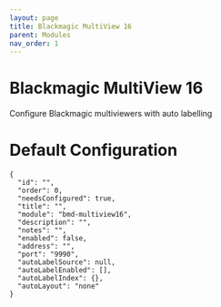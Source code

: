 ```yaml
---
layout: page
title: Blackmagic MultiView 16
parent: Modules
nav_order: 1
---
```


# Blackmagic MultiView 16

Configure Blackmagic multiviewers with auto labelling

# Default Configuration

```
{
  "id": "",
  "order": 0,
  "needsConfigured": true,
  "title": "",
  "module": "bmd-multiview16",
  "description": "",
  "notes": "",
  "enabled": false,
  "address": "",
  "port": "9990",
  "autoLabelSource": null,
  "autoLabelEnabled": [],
  "autoLabelIndex": {},
  "autoLayout": "none"
}
```            

